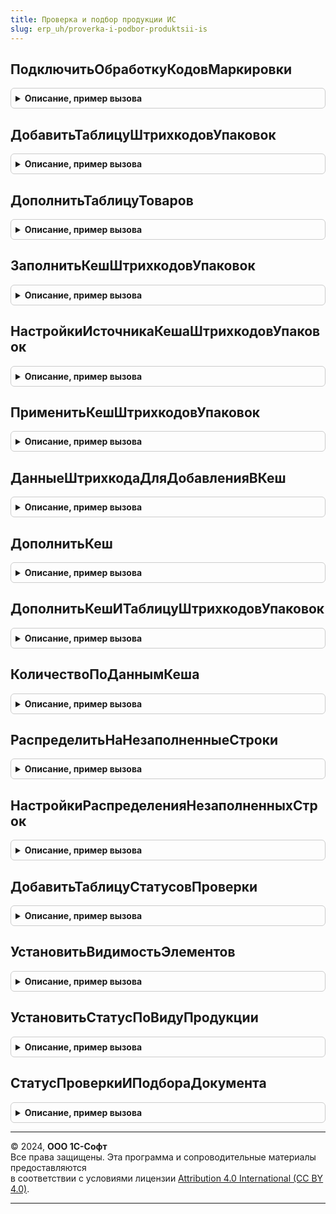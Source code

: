 ```yaml
---
title: Проверка и подбор продукции ИС
slug: erp_uh/proverka-i-podbor-produktsii-is
---
```



## ПодключитьОбработкуКодовМаркировки
<details style="margin: 1em 0; padding: 0.5em; border: 1px solid #ccc; border-radius: 6px;">

<summary style="font-weight: bold; cursor: pointer;">Описание, пример вызова</summary>

```bsl

Процедура ПодключитьОбработкуКодовМаркировки(Форма, ЕстьТабличнаяЧастьШтрихкодыУпаковок=Истина, ДополнительныеКлючиШтрихкодовУпаковок = "") Экспорт
```

Пример вызова
```bsl
ПроверкаИПодборПродукцииИС.ПодключитьОбработкуКодовМаркировки(Форма, ЕстьТабличнаяЧастьШтрихкодыУпаковок, ДополнительныеКлючиШтрихкодовУпаковок);
```
</details>

## ДобавитьТаблицуШтрихкодовУпаковок
<details style="margin: 1em 0; padding: 0.5em; border: 1px solid #ccc; border-radius: 6px;">

<summary style="font-weight: bold; cursor: pointer;">Описание, пример вызова</summary>

```bsl

Процедура ДобавитьТаблицуШтрихкодовУпаковок(Форма, ПараметрыИнтеграции, ДобавляемыеРеквизиты, ДополнительныеКлючи = "") Экспорт
```

Пример вызова
```bsl
ПроверкаИПодборПродукцииИС.ДобавитьТаблицуШтрихкодовУпаковок(Форма, ПараметрыИнтеграции, ДобавляемыеРеквизиты, ДополнительныеКлючи);
```
</details>

## ДополнитьТаблицуТоваров
<details style="margin: 1em 0; padding: 0.5em; border: 1px solid #ccc; border-radius: 6px;">

<summary style="font-weight: bold; cursor: pointer;">Описание, пример вызова</summary>

```bsl

Процедура ДополнитьТаблицуТоваров(Форма, ПараметрыИнтеграции, ПутьКРеквизиту, ДобавляемыеРеквизиты) Экспорт
```

Пример вызова
```bsl
ПроверкаИПодборПродукцииИС.ДополнитьТаблицуТоваров(Форма, ПараметрыИнтеграции, ПутьКРеквизиту, ДобавляемыеРеквизиты) 
```
</details>

## ЗаполнитьКешШтрихкодовУпаковок
<details style="margin: 1em 0; padding: 0.5em; border: 1px solid #ccc; border-radius: 6px;">

<summary style="font-weight: bold; cursor: pointer;">Описание, пример вызова</summary>

```bsl

Процедура ЗаполнитьКешШтрихкодовУпаковок(Форма, Настройки = Неопределено, Инициализация = Ложь) Экспорт
```

Пример вызова
```bsl
ПроверкаИПодборПродукцииИС.ЗаполнитьКешШтрихкодовУпаковок(Форма, Настройки, Инициализация);
```
</details>

## НастройкиИсточникаКешаШтрихкодовУпаковок
<details style="margin: 1em 0; padding: 0.5em; border: 1px solid #ccc; border-radius: 6px;">

<summary style="font-weight: bold; cursor: pointer;">Описание, пример вызова</summary>

```bsl

// Возвращает настройки, используемые для встраивания интерфейса кеша штрихкодов упаковок в конкретную форму.
//
// Параметры:
//  ЭтоДокументГосИС - Булево - преднастройка для библиотечных документов (все товары маркируемые)
//
// Возвращаемое значение:
//  Структура -- настройки встраивания:
// * Объект - Строка - имя реквизита формы Объект (сама форма если пусто).
// * ВсеМаркируемые - Булево - истина - не проверять товары на признак "Маркируемые".
// * ИспользоватьОСУ - Булево - истина - проверять товары на признак "АвтоматическийОСУИС".
// * Сценарий - Число - индекс используемой настройки.
// * Штрихкоды - Строка - имя табличной части "Штрихкоды упаковок".
// * ШтрихкодУпаковки - Строка - имя колонки табличной части "Штрихкоды упаковок" содержащей ссылку на штрихкод.
// * Товары - Строка - имя табличной части "Товары".
// * Серии - Строка - имя табличной части "Серии".
// * Количество - Строка - имя колонки "Количество" в табличных частях.
// * ЧастичноеВыбытие - Булево - в документе осуществляется частичное выбытие по кодам маркировки
// * ВключаяКомплектующие - Булево - для маркировки наборов в документе "Маркировка товаров ИС МП"
Функция НастройкиИсточникаКешаШтрихкодовУпаковок(ЭтоДокументГосИС = Ложь) Экспорт
```

Пример вызова
```bsl
Результат = ПроверкаИПодборПродукцииИС.НастройкиИсточникаКешаШтрихкодовУпаковок(ЭтоДокументГосИС);
```
</details>

## ПрименитьКешШтрихкодовУпаковок
<details style="margin: 1em 0; padding: 0.5em; border: 1px solid #ccc; border-radius: 6px;">

<summary style="font-weight: bold; cursor: pointer;">Описание, пример вызова</summary>

```bsl

// Обновляет статусы проверки и подбора в строках таблицы товаров формы (документа)
//
// Параметры:
//   Форма               - ФормаКлиентскогоПриложения - форма для обновления статусов строк.
//   Настройки           - Неопределено, Структура    - (См. НастройкиИсточникаКешаШтрихкодовУпаковок).
//   ОбновитьТовары      - Булево                     - необходимость обновить таблицу товаров по таблице штрихкодов.
//   ДополнительныеКлючи - Строка                     - ключи связи строк табличных частей.
//
Процедура ПрименитьКешШтрихкодовУпаковок(Форма, Настройки = Неопределено, ОбновитьТовары = Ложь, ДополнительныеКлючи = "") Экспорт
```

Пример вызова
```bsl
ПроверкаИПодборПродукцииИС.ПрименитьКешШтрихкодовУпаковок(Форма, Настройки, ОбновитьТовары, ДополнительныеКлючи);
```
</details>

## ДанныеШтрихкодаДляДобавленияВКеш
<details style="margin: 1em 0; padding: 0.5em; border: 1px solid #ccc; border-radius: 6px;">

<summary style="font-weight: bold; cursor: pointer;">Описание, пример вызова</summary>

```bsl

//Для связи механизма штрихкодирования и кеша строк: является входящим параметром
//   при обработке данных кода маркировки (добавлении кода маркировки или упаковки в таблицу штрихкодов упаковок),
//   для обновления кеша штрихкодов упаковок добавлением вместо пересчета.
//
//Параметры:
//   ДанныеШтрихкода - Структура, СтрокаДереваЗначений - разобранные данные штрихкода.
//   Специфика       - Строка - ключ описания специфики данных штрихкода.
//
//Возвращаемое значение:
//   Структура - поля кеша и служебная информация:
//
// * Специфика - Строка - специфика штрихкода и кеша
//
// * ШтрихкодУпаковки - СправочникСсылка.ШтрихкодыУпаковокТоваров  - добавляемый штрихкод.
// * Номенклатура     - ОпределяемыйТип.Номенклатура               - номенклатура из упаковки или кода маркировки.
// * Характеристика   - ОпределяемыйТип.ХарактеристикаНоменклатуры - характеристика из упаковки или кода маркировки.
// * Серия            - ОпределяемыйТип.СерияНоменклатуры          - серия из упаковки или кода маркировки.
// * Количество       - Число                                      - количество добавленных единиц.
//
// * GTIN - ОпределяемыйТип.GTIN - GTIN номенклатуры (если доступны коды маркировки остатков);
//
// * ИдентификаторПроисхожденияВЕТИС - ОпределяемыйТип.ИдентификаторПроисхожденияВЕТИС - для маркировки молочной продукции;
// * СрокГодности                    - Дата                                            - для маркировки молочной продукции;
// * СкоропортящаясяПродукция   - Булево                                          - для маркировки молочной продукции;
// * ШтрихкодОднороднойУпаковки      - СправочникСсылка.ШтрихкодыУпаковокТоваров       - для маркировки молочной продукции;
//
// * ЧастичноеВыбытиеОтдельнойНоменклатуры - Булево - при добавлении отдельной номенклатуры частичного выбытия
//
Функция ДанныеШтрихкодаДляДобавленияВКеш(ДанныеШтрихкода, Специфика = Неопределено) Экспорт
```

Пример вызова
```bsl
Результат = ПроверкаИПодборПродукцииИС.ДанныеШтрихкодаДляДобавленияВКеш(ДанныеШтрихкода, Специфика);
```
</details>

## ДополнитьКеш
<details style="margin: 1em 0; padding: 0.5em; border: 1px solid #ccc; border-radius: 6px;">

<summary style="font-weight: bold; cursor: pointer;">Описание, пример вызова</summary>

```bsl

// Для связи механизма штрихкодирования и кеша строк: обновление кеша по добавленному коду маркировки.
//   Прикладные документы (без специфики без заполнения табличной части).
//
// Параметры:
//   Форма             - ФормаКлиентскогоПриложения           - источник вызова.
//   ОбновляемаяСтрока - См. ДанныеШтрихкодаДляДобавленияВКеш.
//   Сценарий          - Число                                - ключ кеша
//
Процедура ДополнитьКеш(Форма, ОбновляемаяСтрока, Сценарий = 0) Экспорт
```

Пример вызова
```bsl
ПроверкаИПодборПродукцииИС.ДополнитьКеш(Форма, ОбновляемаяСтрока, Сценарий);
```
</details>

## ДополнитьКешИТаблицуШтрихкодовУпаковок
<details style="margin: 1em 0; padding: 0.5em; border: 1px solid #ccc; border-radius: 6px;">

<summary style="font-weight: bold; cursor: pointer;">Описание, пример вызова</summary>

```bsl

// Для связи механизма штрихкодирования и кеша строк: обновление кеша по добавленному коду маркировки.
// Только для ТЧ ШтрихкодыУпаковок (библиотечное использование)
//
// Параметры:
//  Форма - ФормаКлиентскогоПриложения - источник вызова.
//  ОбновляемаяСтрока - См. ДанныеШтрихкодаДляДобавленияВКеш.
//  ДобавленныеШтрихкодыУпаковок - Неопределено, Массив Из СправочникСсылка.ШтрихкодыУпаковокТоваров - уже добавленные штрихкоды упаковок (специфика документа маркировки)
//  Сценарий - Число - Ключ сценария использования
//  ИмяТЧ - Строка - Имя табличной части штрихкодов сценария использования
Процедура ДополнитьКешИТаблицуШтрихкодовУпаковок(Форма, ОбновляемаяСтрока, Экспорт
```

Пример вызова
```bsl
ПроверкаИПодборПродукцииИС.ДополнитьКешИТаблицуШтрихкодовУпаковок(Форма, ОбновляемаяСтрока, );
```
</details>

## КоличествоПоДаннымКеша
<details style="margin: 1em 0; padding: 0.5em; border: 1px solid #ccc; border-radius: 6px;">

<summary style="font-weight: bold; cursor: pointer;">Описание, пример вызова</summary>

```bsl

//Для связи механизма штрихкодирования и кеша строк: получение текущих данных кеша по добавляемому коду маркировки
//
//Параметры:
//   Форма - ФормаКлиентскогоПриложения - источник вызова.
//   ОбновляемаяСтрока - (См. ДанныеШтрихкодаДляДобавленияВКеш)
//   ИмяПоляКоличество - Строка - требуемая колонка количества.
//   Сценарий - Число - индекс сценария использования.
//
//Возвращаемое значение:
//   Число - количество единиц по кодам маркировки по полям поиска текущей маркируемой продукции
//
Функция КоличествоПоДаннымКеша(Форма, ОбновляемаяСтрока, ИмяПоляКоличество = "Количество", Сценарий = 0) Экспорт
```

Пример вызова
```bsl
Результат = ПроверкаИПодборПродукцииИС.КоличествоПоДаннымКеша(Форма, ОбновляемаяСтрока, ИмяПоляКоличество, Сценарий);
```
</details>

## РаспределитьНаНезаполненныеСтроки
<details style="margin: 1em 0; padding: 0.5em; border: 1px solid #ccc; border-radius: 6px;">

<summary style="font-weight: bold; cursor: pointer;">Описание, пример вызова</summary>

```bsl

// При сканировании кода маркировки, требующего уточнения, забирает количество с не полностью заполненных строк
//   с той же номенклатурой и характеристикой.
// Требования: в форме используется механика статусов проверки и подбора строк.
//
// Параметры:
//   Форма - ФормаКлиентскогоПриложения - форма в которой происходит сканирование
//   ОбновляемаяСтрока - См. ДанныеШтрихкодаДляДобавленияВКеш.
//   Настройки - см. НастройкиРаспределенияНезаполненныхСтрок
//
// Возвращаемое значение:
//   Массив - измененные строки табличной части
Функция РаспределитьНаНезаполненныеСтроки(Форма, Знач ОбновляемаяСтрока, Настройки = Неопределено) Экспорт
```

Пример вызова
```bsl
Результат = ПроверкаИПодборПродукцииИС.РаспределитьНаНезаполненныеСтроки(Форма, ОбновляемаяСтрока, Настройки);
```
</details>

## НастройкиРаспределенияНезаполненныхСтрок
<details style="margin: 1em 0; padding: 0.5em; border: 1px solid #ccc; border-radius: 6px;">

<summary style="font-weight: bold; cursor: pointer;">Описание, пример вызова</summary>

```bsl

// Настройки распределения незаполненных строк.
//
// Параметры:
//  ЕстьСерии - Булево - возможность распределения с недозаполненных строк с пустой/той же серией.
//
// Возвращаемое значение:
//  Структура - описание имен полей, которые будут использоваться для поиска недозаполненных строк
Функция НастройкиРаспределенияНезаполненныхСтрок(ЕстьСерии = "Серия") Экспорт
```

Пример вызова
```bsl
Результат = ПроверкаИПодборПродукцииИС.НастройкиРаспределенияНезаполненныхСтрок(ЕстьСерии);
```
</details>

## ДобавитьТаблицуСтатусовПроверки
<details style="margin: 1em 0; padding: 0.5em; border: 1px solid #ccc; border-radius: 6px;">

<summary style="font-weight: bold; cursor: pointer;">Описание, пример вызова</summary>

```bsl

Процедура ДобавитьТаблицуСтатусовПроверки(Форма, ПараметрыИнтеграции, ДобавляемыеРеквизиты) Экспорт
```

Пример вызова
```bsl
ПроверкаИПодборПродукцииИС.ДобавитьТаблицуСтатусовПроверки(Форма, ПараметрыИнтеграции, ДобавляемыеРеквизиты) 
```
</details>

## УстановитьВидимостьЭлементов
<details style="margin: 1em 0; padding: 0.5em; border: 1px solid #ccc; border-radius: 6px;">

<summary style="font-weight: bold; cursor: pointer;">Описание, пример вызова</summary>

```bsl

Процедура УстановитьВидимостьЭлементов(Форма, ВидПродукции, ВидимостьЭлементов, Сценарий = 0) Экспорт
```

Пример вызова
```bsl
ПроверкаИПодборПродукцииИС.УстановитьВидимостьЭлементов(Форма, ВидПродукции, ВидимостьЭлементов, Сценарий);
```
</details>

## УстановитьСтатусПоВидуПродукции
<details style="margin: 1em 0; padding: 0.5em; border: 1px solid #ccc; border-radius: 6px;">

<summary style="font-weight: bold; cursor: pointer;">Описание, пример вызова</summary>

```bsl

Процедура УстановитьСтатусПоВидуПродукции(Форма, ВидПродукции, Статус, Сценарий) Экспорт
```

Пример вызова
```bsl
ПроверкаИПодборПродукцииИС.УстановитьСтатусПоВидуПродукции(Форма, ВидПродукции, Статус, Сценарий) 
```
</details>

## СтатусПроверкиИПодбораДокумента
<details style="margin: 1em 0; padding: 0.5em; border: 1px solid #ccc; border-radius: 6px;">

<summary style="font-weight: bold; cursor: pointer;">Описание, пример вызова</summary>

```bsl

Функция СтатусПроверкиИПодбораДокумента(Документ, ВидМаркируемойПродукции, Сценарий = 0) Экспорт
```

Пример вызова
```bsl
Результат = ПроверкаИПодборПродукцииИС.СтатусПроверкиИПодбораДокумента(Документ, ВидМаркируемойПродукции, Сценарий);
```
</details>

---

© 2024, **ООО 1С-Софт**  
Все права защищены. Эта программа и сопроводительные материалы предоставляются  
в соответствии с условиями лицензии [Attribution 4.0 International (CC BY 4.0)](https://creativecommons.org/licenses/by/4.0/legalcode).

---
